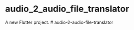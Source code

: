 # audio_2_audio_file_translator

A new Flutter project.
#   a u d i o - 2 - a u d i o - f i l e - t r a n s l a t o r  
 